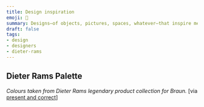 ```yaml
---
title: Design inspiration
emoji: 💭
summary: Designs—of objects, pictures, spaces, whatever—that inspire me
draft: false
tags:
- design
- designers
- dieter-rams
---
```


## Dieter Rams Palette

_Colours taken from Dieter Rams legendary product collection for Braun._ [via [present and correct](https://www.presentandcorrect.com/blogs/blog/rams-palette)]
